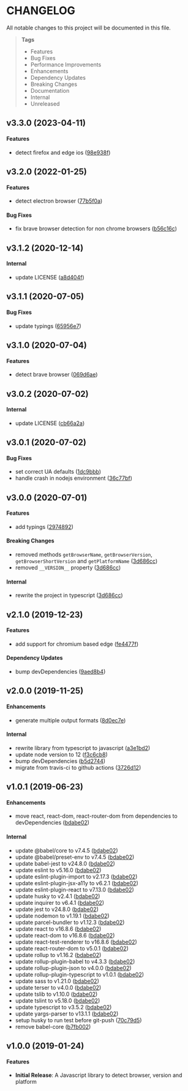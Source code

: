 # CHANGELOG

All notable changes to this project will be documented in this file.

> **Tags**
>
> - Features
> - Bug Fixes
> - Performance Improvements
> - Enhancements
> - Dependency Updates
> - Breaking Changes
> - Documentation
> - Internal
> - Unreleased

## v3.3.0 (2023-04-11)

#### Features

- detect firefox and edge ios ([98e938f](https://github.com/sibiraj-s/browser-dtector/commit/98e938f))

## v3.2.0 (2022-01-25)

#### Features

- detect electron browser ([77b5f0a](https://github.com/sibiraj-s/browser-dtector/commit/77b5f0a))

#### Bug Fixes

- fix brave browser detection for non chrome browsers ([b56c16c](https://github.com/sibiraj-s/browser-dtector/commit/b56c16c))

## v3.1.2 (2020-12-14)

#### Internal

- update LICENSE ([a8d404f](https://github.com/sibiraj-s/browser-dtector/commit/a8d404f))

## v3.1.1 (2020-07-05)

#### Bug Fixes

- update typings ([65956e7](https://github.com/sibiraj-s/browser-dtector/commit/65956e7))

## v3.1.0 (2020-07-04)

#### Features

- detect brave browser ([069d6ae](https://github.com/sibiraj-s/browser-dtector/commit/069d6ae))

## v3.0.2 (2020-07-02)

#### Internal

- update LICENSE ([cb66a2a](https://github.com/sibiraj-s/browser-dtector/commit/cb66a2a))

## v3.0.1 (2020-07-02)

#### Bug Fixes

- set correct UA defaults ([1dc9bbb](https://github.com/sibiraj-s/browser-dtector/commit/1dc9bbb))
- handle crash in nodejs environment ([36c77bf](https://github.com/sibiraj-s/browser-dtector/commit/36c77bf))

## v3.0.0 (2020-07-01)

#### Features

- add typings ([2974892](https://github.com/sibiraj-s/browser-dtector/commit/2974892))

#### Breaking Changes

- removed methods `getBrowserName`, `getBrowserVersion`, `getBrowserShortVersion` and `getPlatformName` ([3d686cc](https://github.com/sibiraj-s/browser-dtector/commit/3d686cc))
- removed `__VERSION__` property ([3d686cc](https://github.com/sibiraj-s/browser-dtector/commit/3d686cc))

#### Internal

- rewrite the project in typescript ([3d686cc](https://github.com/sibiraj-s/browser-dtector/commit/3d686cc))

## v2.1.0 (2019-12-23)

#### Features

- add support for chromium based edge ([fe4477f](https://github.com/sibiraj-s/browser-dtector/commit/fe4477f))

#### Dependency Updates

- bump devDependencies ([9aed8b4](https://github.com/sibiraj-s/browser-dtector/commit/9aed8b4))

## v2.0.0 (2019-11-25)

#### Enhancements

- generate multiple output formats ([8d0ec7e](https://github.com/sibiraj-s/browser-dtector/commit/8d0ec7e))

#### Internal

- rewrite library from typescript to javascript ([a3e1bd2](https://github.com/sibiraj-s/browser-dtector/commit/a3e1bd2))
- update node version to 12 ([f3c6cb8](https://github.com/sibiraj-s/browser-dtector/commit/f3c6cb8))
- bump devDependencies ([b5d2744](https://github.com/sibiraj-s/browser-dtector/commit/b5d2744))
- migrate from travis-ci to github actions ([3726d12](https://github.com/sibiraj-s/browser-dtector/commit/3726d12))

## v1.0.1 (2019-06-23)

#### Enhancements

- move react, react-dom, react-router-dom from dependencies to devDependencies ([bdabe02](https://github.com/sibiraj-s/browser-dtector/commit/bdabe02))

#### Internal

- update @babel/core to v7.4.5 ([bdabe02](https://github.com/sibiraj-s/browser-dtector/commit/bdabe02))
- update @babel/preset-env to v7.4.5 ([bdabe02](https://github.com/sibiraj-s/browser-dtector/commit/bdabe02))
- update babel-jest to v24.8.0 ([bdabe02](https://github.com/sibiraj-s/browser-dtector/commit/bdabe02))
- update eslint to v5.16.0 ([bdabe02](https://github.com/sibiraj-s/browser-dtector/commit/bdabe02))
- update eslint-plugin-import to v2.17.3 ([bdabe02](https://github.com/sibiraj-s/browser-dtector/commit/bdabe02))
- update eslint-plugin-jsx-a11y to v6.2.1 ([bdabe02](https://github.com/sibiraj-s/browser-dtector/commit/bdabe02))
- update eslint-plugin-react to v7.13.0 ([bdabe02](https://github.com/sibiraj-s/browser-dtector/commit/bdabe02))
- update husky to v2.4.1 ([bdabe02](https://github.com/sibiraj-s/browser-dtector/commit/bdabe02))
- update inquirer to v6.4.1 ([bdabe02](https://github.com/sibiraj-s/browser-dtector/commit/bdabe02))
- update jest to v24.8.0 ([bdabe02](https://github.com/sibiraj-s/browser-dtector/commit/bdabe02))
- update nodemon to v1.19.1 ([bdabe02](https://github.com/sibiraj-s/browser-dtector/commit/bdabe02))
- update parcel-bundler to v1.12.3 ([bdabe02](https://github.com/sibiraj-s/browser-dtector/commit/bdabe02))
- update react to v16.8.6 ([bdabe02](https://github.com/sibiraj-s/browser-dtector/commit/bdabe02))
- update react-dom to v16.8.6 ([bdabe02](https://github.com/sibiraj-s/browser-dtector/commit/bdabe02))
- update react-test-renderer to v16.8.6 ([bdabe02](https://github.com/sibiraj-s/browser-dtector/commit/bdabe02))
- update react-router-dom to v5.0.1 ([bdabe02](https://github.com/sibiraj-s/browser-dtector/commit/bdabe02))
- update rollup to v1.16.2 ([bdabe02](https://github.com/sibiraj-s/browser-dtector/commit/bdabe02))
- update rollup-plugin-babel to v4.3.3 ([bdabe02](https://github.com/sibiraj-s/browser-dtector/commit/bdabe02))
- update rollup-plugin-json to v4.0.0 ([bdabe02](https://github.com/sibiraj-s/browser-dtector/commit/bdabe02))
- update rollup-plugin-typescript to v1.0.1 ([bdabe02](https://github.com/sibiraj-s/browser-dtector/commit/bdabe02))
- update sass to v1.21.0 ([bdabe02](https://github.com/sibiraj-s/browser-dtector/commit/bdabe02))
- update terser to v4.0.0 ([bdabe02](https://github.com/sibiraj-s/browser-dtector/commit/bdabe02))
- update tslib to v1.10.0 ([bdabe02](https://github.com/sibiraj-s/browser-dtector/commit/bdabe02))
- update tslint to v5.18.0 ([bdabe02](https://github.com/sibiraj-s/browser-dtector/commit/bdabe02))
- update typescript to v3.5.2 ([bdabe02](https://github.com/sibiraj-s/browser-dtector/commit/bdabe02))
- update yargs-parser to v13.1.1 ([bdabe02](https://github.com/sibiraj-s/browser-dtector/commit/bdabe02))
- setup husky to run test before git-push ([70c79d5](https://github.com/sibiraj-s/browser-dtector/commit/70c79d5))
- remove babel-core ([b7fb002](https://github.com/sibiraj-s/browser-dtector/commit/b7fb002))

## v1.0.0 (2019-01-24)

#### Features

- **Initial Release**: A Javascript library to detect browser, version and platform
